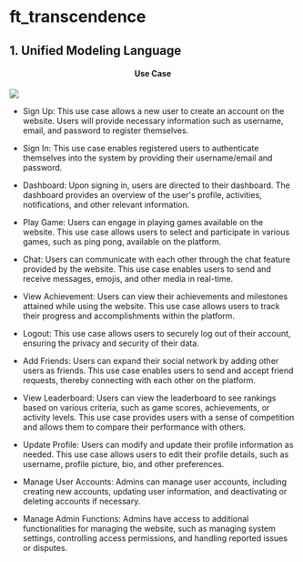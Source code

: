 # ft_transcendence


## 1. Unified Modeling Language

<h4 align="center">Use Case</h4>

<img src="https://github.com/zakarm/ft_transcendence/blob/master/docs/use_case.drawio.png">


- Sign Up: This use case allows a new user to create an account on the website. Users will provide necessary information such as username, email, and password to register themselves.

- Sign In: This use case enables registered users to authenticate themselves into the system by providing their username/email and password.

- Dashboard: Upon signing in, users are directed to their dashboard. The dashboard provides an overview of the user's profile, activities, notifications, and other relevant information.

- Play Game: Users can engage in playing games available on the website. This use case allows users to select and participate in various games, such as ping pong, available on the platform.

- Chat: Users can communicate with each other through the chat feature provided by the website. This use case enables users to send and receive messages, emojis, and other media in real-time.

- View Achievement: Users can view their achievements and milestones attained while using the website. This use case allows users to track their progress and accomplishments within the platform.

- Logout: This use case allows users to securely log out of their account, ensuring the privacy and security of their data.

- Add Friends: Users can expand their social network by adding other users as friends. This use case enables users to send and accept friend requests, thereby connecting with each other on the platform.

- View Leaderboard: Users can view the leaderboard to see rankings based on various criteria, such as game scores, achievements, or activity levels. This use case provides users with a sense of competition and allows them to compare their performance with others.

- Update Profile: Users can modify and update their profile information as needed. This use case allows users to edit their profile details, such as username, profile picture, bio, and other preferences.

- Manage User Accounts: Admins can manage user accounts, including creating new accounts, updating user information, and deactivating or deleting accounts if necessary.

- Manage Admin Functions: Admins have access to additional functionalities for managing the website, such as managing system settings, controlling access permissions, and handling reported issues or disputes.
